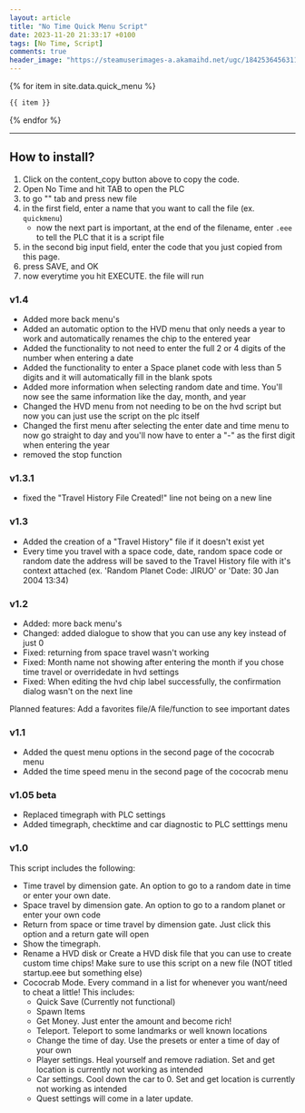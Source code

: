 ```yaml
---
layout: article
title: "No Time Quick Menu Script"
date: 2023-11-20 21:33:17 +0100
tags: [No Time, Script]
comments: true
header_image: "https://steamuserimages-a.akamaihd.net/ugc/1842536456311331239/0CAE4C679FAB8550AC9B9FD44BFC8ADFF7F8CA73/?imw=5000&imh=5000&ima=fit&impolicy=Letterbox&imcolor=%23000000&letterbox=false"
---
```


{% for item in site.data.quick_menu %}

```vb
{{ item }}
```

{% endfor %}

---

## How to install?

1. Click on the <span class="material-symbols-rounded">content_copy</span> button above to copy the code.
2. Open No Time and hit TAB to open the PLC
3. to go "" tab and press new file
4. in the first field, enter a name that you want to call the file (ex. `quickmenu`)
   - now the next part is important, at the end of the filename, enter `.eee` to tell the PLC that it is a script file
5. in the second big input field, enter the code that you just copied from this page.
6. press SAVE, and OK
7. now everytime you hit EXECUTE. the file will run

### v1.4

- Added more back menu's
- Added an automatic option to the HVD menu that only needs a year to work and automatically renames the chip to the entered year
- Added the functionality to not need to enter the full 2 or 4 digits of the number when entering a date
- Added the functionality to enter a Space planet code with less than 5 digits and it will automatically fill in the blank spots
- Added more information when selecting random date and time. You'll now see the same information like the day, month, and year
- Changed the HVD menu from not needing to be on the hvd script but now you can just use the script on the plc itself
- Changed the first menu after selecting the enter date and time menu to now go straight to day and you'll now have to enter a "-" as the first digit when entering the year
- removed the stop function

### v1.3.1

- fixed the "Travel History File Created!" line not being on a new line

### v1.3

- Added the creation of a "Travel History" file if it doesn't exist yet
- Every time you travel with a space code, date, random space code or random date the address will be saved to the Travel History file with it's context attached
  (ex. 'Random Planet Code: JIRUO' or 'Date: 30 Jan 2004 13:34)

### v1.2

- Added: more back menu's
- Changed: added dialogue to show that you can use any key instead of just 0
- Fixed: returning from space travel wasn't working
- Fixed: Month name not showing after entering the month if you chose time travel or overridedate in hvd settings
- Fixed: When editing the hvd chip label successfully, the confirmation dialog wasn't on the next line

Planned features: Add a favorites file/A file/function to see important dates

### v1.1

- Added the quest menu options in the second page of the cococrab menu
- Added the time speed menu in the second page of the cococrab menu

### v1.05 beta

- Replaced timegraph with PLC settings
- Added timegraph, checktime and car diagnostic to PLC setttings menu

### v1.0

This script includes the following:

- Time travel by dimension gate. An option to go to a random date in time or enter your own date.
- Space travel by dimension gate. An option to go to a random planet or enter your own code
- Return from space or time travel by dimension gate. Just click this option and a return gate will open
- Show the timegraph.
- Rename a HVD disk or Create a HVD disk file that you can use to create custom time chips! Make sure to use this script on a new file (NOT titled startup.eee but something else)
- Cococrab Mode. Every command in a list for whenever you want/need to cheat a little! This includes:
  - Quick Save (Currently not functional)
  - Spawn Items
  - Get Money. Just enter the amount and become rich!
  - Teleport. Teleport to some landmarks or well known locations
  - Change the time of day. Use the presets or enter a time of day of your own
  - Player settings. Heal yourself and remove radiation. Set and get location is currently not working as intended
  - Car settings. Cool down the car to 0. Set and get location is currently not working as intended
  - Quest settings will come in a later update.
